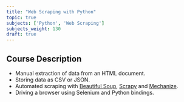```yaml
---
title: "Web Scraping with Python"
topic: true
subjects: ['Python', 'Web Scraping']
subjects_weight: 130
draft: true
---
```


## Course Description

- Manual extraction of data from an HTML document.
- Storing data as CSV or JSON.
- Automated scraping with [Beautiful Soup](https://www.crummy.com/software/BeautifulSoup/), [Scrapy](https://scrapy.org/) and [Mechanize](https://github.com/python-mechanize/mechanize).
- Driving a browser using Selenium and Python bindings.